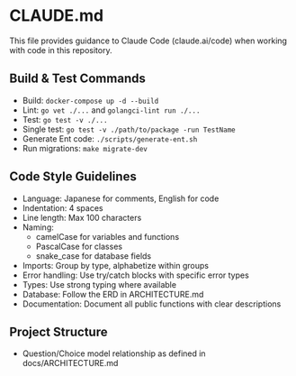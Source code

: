 # CLAUDE.md

This file provides guidance to Claude Code (claude.ai/code) when working with code in this repository.

## Build & Test Commands
- Build: `docker-compose up -d --build`
- Lint: `go vet ./...` and `golangci-lint run ./...`
- Test: `go test -v ./...`
- Single test: `go test -v ./path/to/package -run TestName`
- Generate Ent code: `./scripts/generate-ent.sh`
- Run migrations: `make migrate-dev`

## Code Style Guidelines
- Language: Japanese for comments, English for code
- Indentation: 4 spaces
- Line length: Max 100 characters
- Naming: 
  - camelCase for variables and functions
  - PascalCase for classes
  - snake_case for database fields
- Imports: Group by type, alphabetize within groups
- Error handling: Use try/catch blocks with specific error types
- Types: Use strong typing where available
- Database: Follow the ERD in ARCHITECTURE.md
- Documentation: Document all public functions with clear descriptions

## Project Structure
- Question/Choice model relationship as defined in docs/ARCHITECTURE.md